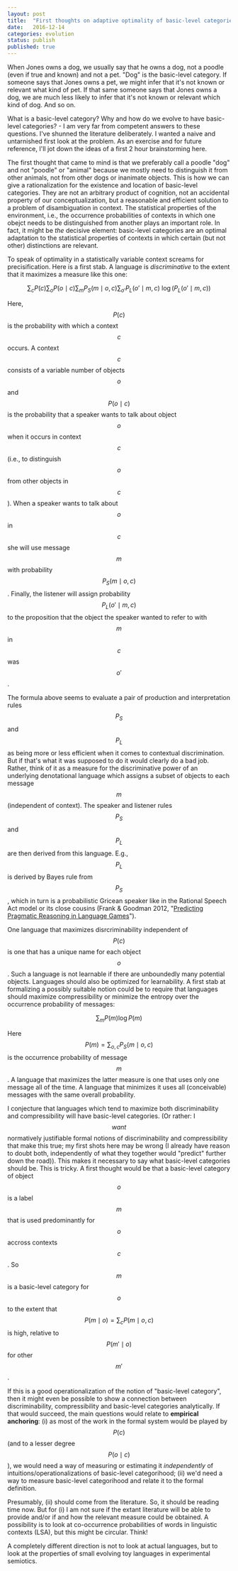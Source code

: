 ```yaml
---
layout: post
title:  "First thoughts on adaptive optimality of basic-level categories"
date:   2016-12-14
categories: evolution
status: publish
published: true
---
```

 
<script src="https://cdn.mathjax.org/mathjax/latest/MathJax.js?config=TeX-AMS-MML_HTMLorMML" type="text/javascript"></script>
 
When Jones owns a dog, we usually say that he owns a dog, not a poodle (even if true and known) and not a pet. "Dog" is the basic-level category. If someone says that Jones owns a pet, we might infer that it's not known or relevant what kind of pet. If that same someone says that Jones owns a dog, we are much less likely to infer that it's not known or relevant which kind of dog. And so on.
 
What is a basic-level category? Why and how do we evolve to have basic-level categories? - I am very far from competent answers to these questions. I've shunned the literature deliberately. I wanted a naive and untarnished first look at the problem. As an exercise and for future reference, I'll jot down the ideas of a first 2 hour brainstorming here.
 
The first thought that came to mind is that we preferably call a poodle "dog" and not "poodle" or "animal" because we mostly need to distinguish it from other animals, not from other dogs or inanimate objects. This is how we can give a rationalization for the existence and location of basic-level categories. They are not an arbitrary product of cognition, not an accidental property of our conceptualization, but a reasonable and efficient solution to a problem of disambiguation in context. The statistical properties of the environment, i.e., the occurrence probabilities of contexts in which one obejct needs to be distinguished from another plays an important role. In fact, it might be *the* decisive element: basic-level categories are an optimal adaptation to the statistical properties of contexts in which certain (but not other) distinctions are relevant.
 
To speak of optimality in a statistically variable context screams for precisification. Here is a first stab. A language is *discriminative* to the extent that it maximizes a measure like this one:
 
$$\sum_c P(c) \sum_o P(o \mid c) \sum_{m} P_S(m \mid o,c) \sum_{o'} P_L(o' \mid m,c) \ \log (P_L(o' \mid m,c)) $$
 
Here, $$P(c)$$ is the probability with which a context $$c$$ occurs. A context $$c$$ consists of a variable number of objects $$o$$ and $$P(o \mid c)$$ is the probability that a speaker wants to talk about object $$o$$ when it occurs in context $$c$$ (i.e., to distinguish $$o$$ from other objects in $$c$$). When a speaker wants to talk about $$o$$ in $$c$$ she will use message $$m$$ with probability $$P_S(m \mid o,c)$$. Finally, the listener will assign probability $$P_L(o' \mid m,c)$$ to the proposition that the object the speaker wanted to refer to with $$m$$ in $$c$$ was $$o'$$. 
 
The formula above seems to evaluate a pair of production and interpretation rules $$P_S$$ and $$P_L$$ as being more or less efficient when it comes to contextual discrimination. But if that's what it was supposed to do it would clearly do a bad job. Rather, think of it as a measure for the discriminative power of an underlying denotational language which assigns a subset of objects to each message $$m$$ (independent of context). The speaker and listener rules $$P_S$$ and $$P_L$$ are then derived from this language. E.g., $$P_L$$ is derived by Bayes rule from $$P_S$$, which in turn is a probabilistic Gricean speaker like in the Rational Speech Act model or its close cousins (Frank & Goodman 2012, "[Predicting Pragmatic Reasoning in Language Games](http://science.sciencemag.org/content/336/6084/998)").  
 
One language that maximizes disrcriminability independent of $$P(c)$$ is one that has a unique name for each object $$o$$. Such a language is not learnable if there are unboundedly many potential objects. Languages should also be optimized for learnability. A first stab at formalizing a possibly suitable notion could be to require that languages should maximize compressibility or minimize the entropy over the occurrence probability of messages:
 
$$\sum_m P(m)\log P(m)$$
 
Here $$P(m) = \sum_{o,c} P_S(m \mid o,c)$$ is the occurrence probability of message $$m$$. A language that maximizes the latter measure is one that uses only one message all of the time. A language that minimizes it uses all (conceivable) messages with the same overall probability.
 
I conjecture that languages which tend to maximize both discriminability and compressibility will have basic-level categories. (Or rather: I $$want$$ normatively justifiable formal notions of discriminability and compressibility that make this true; my first shots here may be wrong (I already have reason to doubt both, independently of what they together would "predict" further down the road)). This makes it necessary to say what basic-level categories should be. This is tricky. A first thought would be that a basic-level category of object $$o$$ is a label $$m$$ that is used predominantly for $$o$$ accross contexts $$c$$. So $$m$$ is a basic-level category for $$o$$ to the extent that $$P(m \mid o) = \sum_c P(m \mid o,c)$$ is high, relative to $$P(m'\mid o)$$ for other $$m'$$. 
 
If this is a good operationalization of the notion of "basic-level category", then it might even be possible to show a connection between discriminability, compressibility and basic-level categories analytically. If that would succeed, the main questions would relate to **empirical anchoring**: (i) as most of the work in the formal system would be played by $$P(c)$$ (and to a lesser degree $$P(o \mid c)$$), we would need a way of measuring or estimating it *independently* of intuitions/operationalizations of basic-level categorihood; (ii) we'd need a way to measure basic-level categorihood and relate it to the formal definition.
 
Presumably, (ii) should come from the literature. So, it should be reading time now. But for (i) I am not sure if the extant literature will be able to provide and/or if and how the relevant measure could be obtained. A possibility is to look at co-occurrence probabilities of words in linguistic contexts (LSA), but this might be circular. Think!
 
A completely different direction is not to look at actual languages, but to look at the properties of small evolving toy languages in experimental semiotics.
